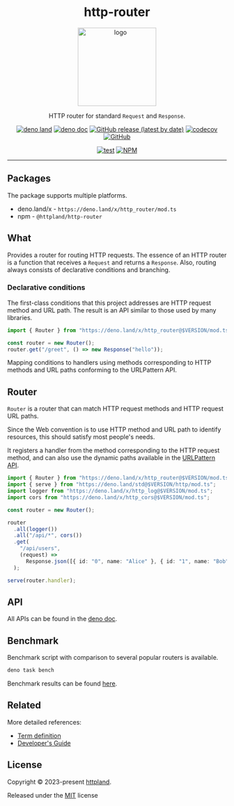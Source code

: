 <div align="center">

# http-router

<img src="https://raw.githubusercontent.com/httpland/http-router/main/_medias/logo.svg" width="180px" height="180px" alt="logo">

HTTP router for standard `Request` and `Response`.

[![deno land](http://img.shields.io/badge/available%20on-deno.land/x-lightgrey.svg?logo=deno)](https://deno.land/x/http_router)
[![deno doc](https://doc.deno.land/badge.svg)](https://doc.deno.land/https/deno.land/x/http_router/mod.ts)
[![GitHub release (latest by date)](https://img.shields.io/github/v/release/httpland/http-router)](https://github.com/httpland/http-router/releases)
[![codecov](https://codecov.io/gh/httpland/http-router/branch/main/graph/badge.svg?token=nan4NUrx1V)](https://codecov.io/gh/httpland/http-router)
[![GitHub](https://img.shields.io/github/license/httpland/http-router)](https://github.com/httpland/http-router/blob/main/LICENSE)

[![test](https://github.com/httpland/http-router/actions/workflows/test.yaml/badge.svg)](https://github.com/httpland/http-router/actions/workflows/test.yaml)
[![NPM](https://nodei.co/npm/@httpland/http-router.png?mini=true)](https://nodei.co/npm/@httpland/http-router/)

</div>

---

## Packages

The package supports multiple platforms.

- deno.land/x - `https://deno.land/x/http_router/mod.ts`
- npm - `@httpland/http-router`

## What

Provides a router for routing HTTP requests. The essence of an HTTP router is a
function that receives a `Request` and returns a `Response`. Also, routing
always consists of declarative conditions and branching.

### Declarative conditions

The first-class conditions that this project addresses are HTTP request method
and URL path. The result is an API similar to those used by many libraries.

```ts
import { Router } from "https://deno.land/x/http_router@$VERSION/mod.ts";

const router = new Router();
router.get("/greet", () => new Response("hello"));
```

Mapping conditions to handlers using methods corresponding to HTTP methods and
URL paths conforming to the URLPattern API.

## Router

`Router` is a router that can match HTTP request methods and HTTP request URL
paths.

Since the Web convention is to use HTTP method and URL path to identify
resources, this should satisfy most people's needs.

It registers a handler from the method corresponding to the HTTP request method,
and can also use the dynamic paths available in the
[URLPattern API](https://developer.mozilla.org/en-US/docs/Web/API/URLPattern).

```ts
import { Router } from "https://deno.land/x/http_router@$VERSION/mod.ts";
import { serve } from "https://deno.land/std@$VERSION/http/mod.ts";
import logger from "https://deno.land/x/http_log@$VERSION/mod.ts";
import cors from "https://deno.land/x/http_cors@$VERSION/mod.ts";

const router = new Router();

router
  .all(logger())
  .all("/api/*", cors())
  .get(
    "/api/users",
    (request) =>
      Response.json([{ id: "0", name: "Alice" }, { id: "1", name: "Bob" }]),
  );

serve(router.handler);
```

## API

All APIs can be found in the
[deno doc](https://doc.deno.land/https/deno.land/x/http_router/mod.ts).

## Benchmark

Benchmark script with comparison to several popular routers is available.

```bash
deno task bench
```

Benchmark results can be found
[here](https://github.com/httpland/http-router/actions/runs/3043238906/jobs/4902286626#step:4:60).

## Related

More detailed references:

- [Term definition](https://github.com/httpland/http-router/wiki/Term-definition)
- [Developer's Guide](https://github.com/httpland/http-router/wiki/Developer's-Guide)

## License

Copyright © 2023-present [httpland](https://github.com/httpland).

Released under the [MIT](./LICENSE) license
